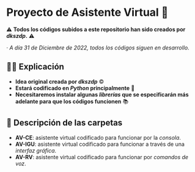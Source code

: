 # Proyecto de Asistente Virtual 🤖

⚠ **Todos los códigos subidos a este repositorio han sido creados por *dkszdp*.** ⚠

· *A día 31 de Diciembre de 2022, todos los códigos siguen en desarrollo.*


## 👨‍🏫 Explicación
- **Idea original creada por *dkszdp*** ©
- **Estará codificado en *Python* principalmente** 🐍
- **Necesitaremos instalar algunas *librerías* que se especificarán más adelante para que los códigos funcionen** 📚


## 📁 Descripción de las carpetas
- **AV-CE**: asistente virtual codificado para funcionar por la *consola*.
- **AV-IGU**: asistente virtual codificado para funcionar a través de una *interfaz gráfica*.
- **AV-RV**: asistente virtual codificado para funcionar por *comandos de voz*.